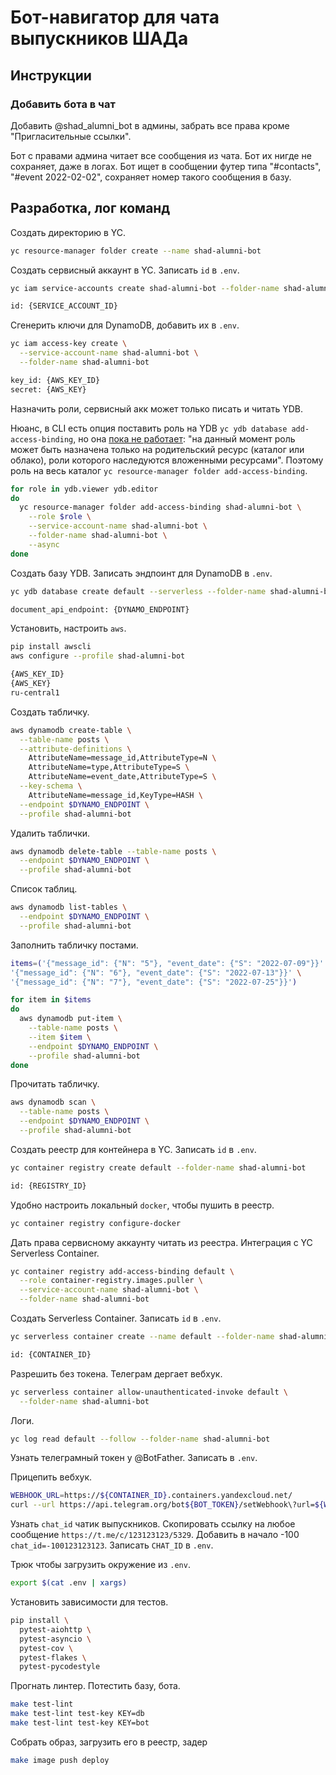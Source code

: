 
# Бот-навигатор для чата выпускников ШАДа

## Инструкции

### Добавить бота в чат

Добавить @shad_alumni_bot в админы, забрать все права кроме "Пригласительные ссылки".

Бот с правами админа читает все сообщения из чата. Бот их нигде не сохраняет, даже в логах. Бот ищет в сообщении футер типа "#contacts", "#event 2022-02-02", сохраняет номер такого сообщения в базу.

## Разработка, лог команд

Создать директорию в YC.

```bash
yc resource-manager folder create --name shad-alumni-bot
```

Создать сервисный аккаунт в YC. Записать `id` в `.env`.

```bash
yc iam service-accounts create shad-alumni-bot --folder-name shad-alumni-bot

id: {SERVICE_ACCOUNT_ID}
```

Сгенерить ключи для DynamoDB, добавить их в `.env`.

```bash
yc iam access-key create \
  --service-account-name shad-alumni-bot \
  --folder-name shad-alumni-bot

key_id: {AWS_KEY_ID}
secret: {AWS_KEY}
```

Назначить роли, сервисный акк может только писать и читать YDB.

Нюанс, в CLI есть опция поставить роль на YDB `yc ydb database add-access-binding`, но она <a href="https://cloud.yandex.ru/docs/ydb/security/">пока не работает</a>: "на данный момент роль может быть назначена только на родительский ресурс (каталог или облако), роли которого наследуются вложенными ресурсами". Поэтому роль на весь каталог `yc resource-manager folder add-access-binding`.

```bash
for role in ydb.viewer ydb.editor
do
  yc resource-manager folder add-access-binding shad-alumni-bot \
    --role $role \
    --service-account-name shad-alumni-bot \
    --folder-name shad-alumni-bot \
    --async
done
```

Создать базу YDB. Записать эндпоинт для DynamoDB в `.env`.

```bash
yc ydb database create default --serverless --folder-name shad-alumni-bot

document_api_endpoint: {DYNAMO_ENDPOINT}
```

Установить, настроить `aws`.

```bash
pip install awscli
aws configure --profile shad-alumni-bot

{AWS_KEY_ID}
{AWS_KEY}
ru-central1
```

Создать табличку.

```bash
aws dynamodb create-table \
  --table-name posts \
  --attribute-definitions \
    AttributeName=message_id,AttributeType=N \
    AttributeName=type,AttributeType=S \
    AttributeName=event_date,AttributeType=S \
  --key-schema \
    AttributeName=message_id,KeyType=HASH \
  --endpoint $DYNAMO_ENDPOINT \
  --profile shad-alumni-bot
```

Удалить таблички.

```bash
aws dynamodb delete-table --table-name posts \
  --endpoint $DYNAMO_ENDPOINT \
  --profile shad-alumni-bot
```

Список таблиц.

```bash
aws dynamodb list-tables \
  --endpoint $DYNAMO_ENDPOINT \
  --profile shad-alumni-bot
```

Заполнить табличку постами.

```bash
items=('{"message_id": {"N": "5"}, "event_date": {"S": "2022-07-09"}}' \
'{"message_id": {"N": "6"}, "event_date": {"S": "2022-07-13"}}' \
'{"message_id": {"N": "7"}, "event_date": {"S": "2022-07-25"}}')

for item in $items
do
  aws dynamodb put-item \
    --table-name posts \
    --item $item \
    --endpoint $DYNAMO_ENDPOINT \
    --profile shad-alumni-bot
done
```

Прочитать табличку.

```bash
aws dynamodb scan \
  --table-name posts \
  --endpoint $DYNAMO_ENDPOINT \
  --profile shad-alumni-bot
```

Создать реестр для контейнера в YC. Записать `id` в `.env`.

```bash
yc container registry create default --folder-name shad-alumni-bot

id: {REGISTRY_ID}
```

Удобно настроить локальный `docker`, чтобы пушить в реестр.

```bash
yc container registry configure-docker
```

Дать права сервисному аккаунту читать из реестра. Интеграция с YC Serverless Container.

```bash
yc container registry add-access-binding default \
  --role container-registry.images.puller \
  --service-account-name shad-alumni-bot \
  --folder-name shad-alumni-bot
```

Создать Serverless Container. Записать `id` в `.env`.

```bash
yc serverless container create --name default --folder-name shad-alumni-bot

id: {CONTAINER_ID}
```

Разрешить без токена. Телеграм дергает вебхук.

```bash
yc serverless container allow-unauthenticated-invoke default \
  --folder-name shad-alumni-bot
```

Логи.

```bash
yc log read default --follow --folder-name shad-alumni-bot
```

Узнать телеграмный токен у @BotFather. Записать в `.env`.

Прицепить вебхук.

```bash
WEBHOOK_URL=https://${CONTAINER_ID}.containers.yandexcloud.net/
curl --url https://api.telegram.org/bot${BOT_TOKEN}/setWebhook\?url=${WEBHOOK_URL}
```

Узнать `chat_id` чатик выпускников. Скопировать ссылку на любое сообщение `https://t.me/c/123123123/5329`. Добавить в начало -100 `chat_id=-100123123123`. Записать `CHAT_ID` в `.env`.

Трюк чтобы загрузить окружение из `.env`.

```bash
export $(cat .env | xargs)
```

Установить зависимости для тестов.

```bash
pip install \
  pytest-aiohttp \
  pytest-asyncio \
  pytest-cov \
  pytest-flakes \
  pytest-pycodestyle
```

Прогнать линтер. Потестить базу, бота.

```bash
make test-lint
make test-lint test-key KEY=db
make test-lint test-key KEY=bot
```

Собрать образ, загрузить его в реестр, задер

```bash
make image push deploy
```
